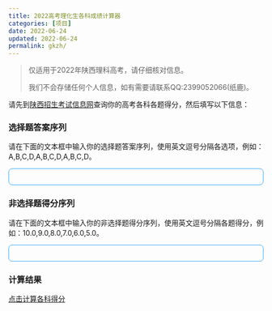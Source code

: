 ```yaml
---
title: 2022高考理化生各科成绩计算器
categories: [项目]
date: 2022-06-24
updated: 2022-06-24
permalink: gkzh/
---
```


> 仅适用于2022年陕西理科高考，请仔细核对信息。
>
> 我们不会存储任何个人信息，如有需要请联系QQ:2399052066(纸鹿)。

请先到[陕西招生考试信息网](http://sneac.com/ksfw/lqcx.htm)查询你的高考各科各题得分，然后填写以下信息：
<!-- <select id="subjectType" onchange="setType(+this.value)" style="font-size:1em">
  <option value="0">文科</option>
  <option value="1">理科</option>
</select> -->

### 选择题答案序列

请在下面的文本框中输入你的选择题答案序列，使用英文逗号分隔各选项，例如：A,B,C,D,A,B,C,D,A,B,C,D。
<p contenteditable id="str1" style="padding:.5em;border:1px solid #3af;border-radius:.5em"></p>

### 非选择题得分序列

请在下面的文本框中输入你的非选择题得分序列，使用英文逗号分隔各题得分，例如：10.0,9.0,8.0,7.0,6.0,5.0。
<p contenteditable id="str2" style="padding:.5em;border:1px solid #3af;border-radius:.5em"></p>

### 计算结果

[<i class="fa-solid fa-calculator"></i>点击计算各科得分](javascript:resolve();)

<strong id="result"></strong>

<!-- ### 相关信息

<p class="dim" id="typeInfo"></p> -->

<script src="/static/gkzh-calc.js"></script>